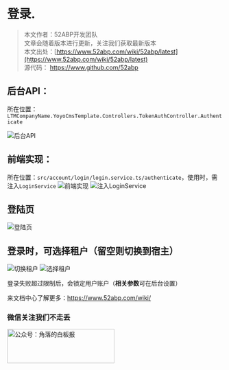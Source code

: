 # 登录.

> 本文作者：52ABP开发团队 </br>
> 文章会随着版本进行更新，关注我们获取最新版本 </br>
> 本文出处：[https://www.52abp.com/wiki/52abp/latest](https://www.52abp.com/wiki/52abp/latest) </br>
> 源代码： https://www.github.com/52abp </br>

<!-- 简单的图文介绍: 关联代码位置 -->
后台API：
---
所在位置：`LTMCompanyName.YoyoCmsTemplate.Controllers.TokenAuthController.Authenticate`

![后台API](images/Features-52ABP-NG-Login-3.png)

前端实现：
---
所在位置：`src/account/login/login.service.ts/authenticate`，使用时，需注入`LoginService`
![前端实现](images/Features-52ABP-NG-Login-5.png)
![注入LoginService](images/Features-52ABP-NG-Login-6.png)


<!-- 简单的图文介绍: 效果展示 -->
登陆页
---
![登陆页](images/Features-52ABP-NG-Login-1.png)


登录时，可选择**租户**（**留空**则切换到**宿主**）
---
![切换租户](images/Features-52ABP-NG-Login-4.png)
![选择租户](images/Features-52ABP-NG-Login-2.png)

<!-- 详细的图文介绍: 常见的应用场景&可能的注意事项 -->
登录失败超过限制后，会锁定用户账户（**相关参数**可在后台设置）


来文档中心了解更多：https://www.52abp.com/wiki/

### 微信关注我们不走丢

<img src="https://raw.githubusercontent.com/52ABP/Documents/V0.16/src/mvc/images/jiaoluowechat.png" class="img-fluid text-center " alt="公众号：角落的白板报" style="height: 80;width: 250px;"/>
